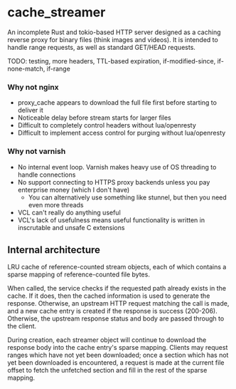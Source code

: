 # cache_streamer

An incomplete Rust and tokio-based HTTP server designed as a caching reverse proxy for binary files (think images and videos). It is intended to handle range requests, as well as standard GET/HEAD requests.

TODO: testing, more headers, TTL-based expiration, if-modified-since, if-none-match, if-range

### Why not nginx

- proxy_cache appears to download the full file first before starting to deliver it
- Noticeable delay before stream starts for larger files
- Difficult to completely control headers without lua/openresty
- Difficult to implement access control for purging without lua/openresty

### Why not varnish

- No internal event loop. Varnish makes heavy use of OS threading to handle connections
- No support connecting to HTTPS proxy backends unless you pay enterprise money (which I don't have)
  * You can alternatively use something like stunnel, but then you need even more threads
- VCL can't really do anything useful
- VCL's lack of usefulness means useful functionality is written in inscrutable and unsafe C extensions

## Internal architecture

LRU cache of reference-counted stream objects, each of which contains a sparse mapping of reference-counted file bytes.

When called, the service checks if the requested path already exists in the cache. If it does, then the cached information is used to generate the response. Otherwise, an upstream HTTP request matching the call is made, and a new cache entry is created if the response is success (200-206). Otherwise, the upstream response status and body are passed through to the client.

During creation, each streamer object will continue to download the response body into the cache entry's sparse mapping. Clients may request ranges which have not yet been downloaded; once a section which has not yet been downloaded is encountered, a request is made at the current file offset to fetch the unfetched section and fill in the rest of the sparse mapping.
